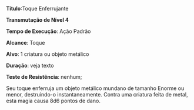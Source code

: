 **Titulo**:Toque Enferrujante

**Transmutação de Nível 4**

**Tempo de Execução**: Ação Padrão

**Alcance**: Toque

**Alvo**: 1 criatura ou objeto metálico

**Duração**: veja texto

**Teste de Resistência**: nenhum;

Seu toque enferruja um objeto metálico mundano de tamanho Enorme ou menor, destruindo-o instantaneamente.
Contra uma criatura feita de metal, esta magia causa 8d6 pontos de dano.
